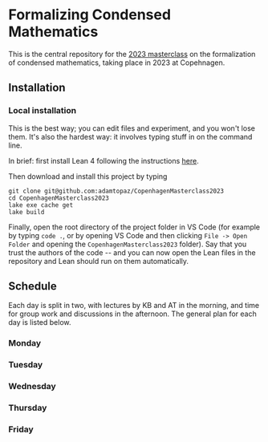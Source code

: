 # Formalizing Condensed Mathematics

This is the central repository for the [2023 masterclass](https://www.math.ku.dk/english/calendar/events/formalisation-of-mathematics/) on the formalization of condensed mathematics, taking place in 2023 at Copehnagen.

## Installation

### Local installation

This is the best way; you can edit files and experiment, and you won't lose them.
It's also the hardest way: it involves typing stuff in on the command line. 

In brief: first install Lean 4 following the instructions [here](https://leanprover.github.io/lean4/doc/quickstart.html).

Then download and install this project by typing

```
git clone git@github.com:adamtopaz/CopenhagenMasterclass2023
cd CopenhagenMasterclass2023
lake exe cache get
lake build
```

Finally, open the root directory of the project folder in VS Code (for example by typing `code .`, or by opening VS Code and then clicking `File -> Open Folder` and opening the `CopenhagenMasterclass2023` folder). Say that you trust the authors of the code -- 
and you can now open the Lean files in the repository and Lean should run on them automatically.

## Schedule

Each day is split in two, with lectures by KB and AT in the morning, and time for group work and discussions in the afternoon.
The general plan for each day is listed below.

### Monday
### Tuesday
### Wednesday
### Thursday
### Friday

